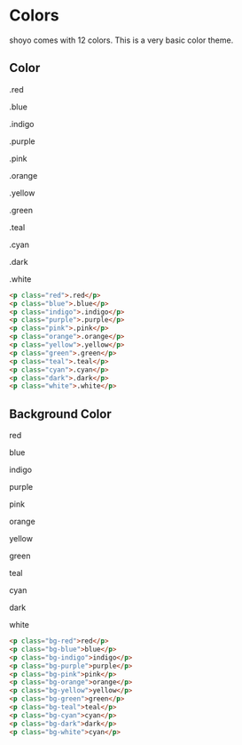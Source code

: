 # Colors
shoyo comes with 12 colors. This is a very basic color theme.

## Color
<p class="red custom-p">.red</p>
<p class="blue custom-p">.blue</p>
<p class="indigo custom-p">.indigo</p>
<p class="purple custom-p">.purple</p>
<p class="pink custom-p">.pink</p>
<p class="orange custom-p">.orange</p>
<p class="yellow custom-p" >.yellow</p>
<p class="green custom-p">.green</p>
<p class="teal custom-p">.teal</p>
<p class="cyan custom-p">.cyan</p>
<p class="dark custom-p">.dark</p>
<p class="white bg-dark custom-p">.white</p>

```html
<p class="red">.red</p>
<p class="blue">.blue</p>
<p class="indigo">.indigo</p>
<p class="purple">.purple</p>
<p class="pink">.pink</p>
<p class="orange">.orange</p>
<p class="yellow">.yellow</p>
<p class="green">.green</p>
<p class="teal">.teal</p>
<p class="cyan">.cyan</p>
<p class="dark">.dark</p>
<p class="white">.white</p>

```

## Background Color
<p class="bg-red custom-p white">red</p>
<p class="bg-blue custom-p white">blue</p>
<p class="bg-indigo custom-p white">indigo</p>
<p class="bg-purple custom-p white">purple</p>
<p class="bg-pink custom-p white">pink</p>
<p class="bg-orange custom-p white">orange</p>
<p class="bg-yellow custom-p white">yellow</p>
<p class="bg-green custom-p white">green</p>
<p class="bg-teal custom-p white">teal</p>
<p class="bg-cyan custom-p white">cyan</p>
<p class="bg-dark custom-p white">dark</p>
<p class="bg-white custom-p dark">white</p>

```html
<p class="bg-red">red</p>
<p class="bg-blue">blue</p>
<p class="bg-indigo">indigo</p>
<p class="bg-purple">purple</p>
<p class="bg-pink">pink</p>
<p class="bg-orange">orange</p>
<p class="bg-yellow">yellow</p>
<p class="bg-green">green</p>
<p class="bg-teal">teal</p>
<p class="bg-cyan">cyan</p>
<p class="bg-dark">dark</p>
<p class="bg-white">cyan</p>
```